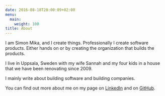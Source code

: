 ```yaml
---
date: 2016-08-18T20:00:09+02:00
menu:
  main:
    weight: 100
title: About
---
```

I am Simon Mika, and I create things. Professionally I create software products. Either hands on or by creating the organization that builds the products.

I live in Uppsala, Sweden with my wife Sannah and my four kids in a house that we have been renovating since 2009.

I mainly write about building software and building companies.

You can find out more about me on my page on [LinkedIn](https://se.linkedin.com/in/simonmika) and on [GitHub](https://github.com/simonmika).